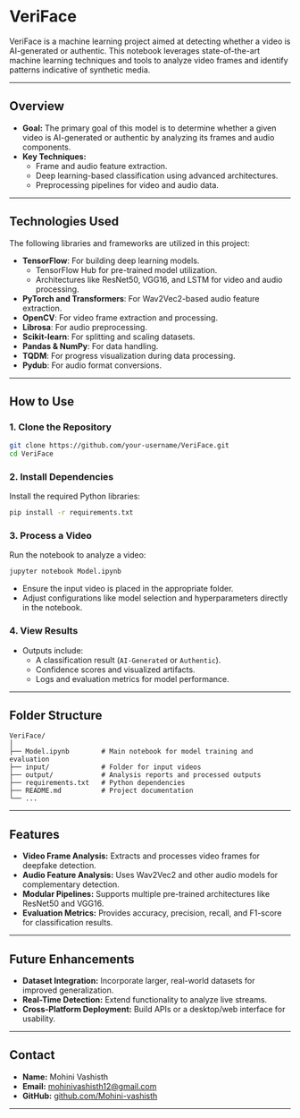 
# **VeriFace**

VeriFace is a machine learning project aimed at detecting whether a video is AI-generated or authentic. This notebook leverages state-of-the-art machine learning techniques and tools to analyze video frames and identify patterns indicative of synthetic media.

---

## **Overview**

- **Goal:** The primary goal of this model is to determine whether a given video is AI-generated or authentic by analyzing its frames and audio components.  
- **Key Techniques:**  
  - Frame and audio feature extraction.
  - Deep learning-based classification using advanced architectures.
  - Preprocessing pipelines for video and audio data.

---

## **Technologies Used**

The following libraries and frameworks are utilized in this project:

- **TensorFlow**: For building deep learning models.
  - TensorFlow Hub for pre-trained model utilization.
  - Architectures like ResNet50, VGG16, and LSTM for video and audio processing.
- **PyTorch and Transformers**: For Wav2Vec2-based audio feature extraction.
- **OpenCV**: For video frame extraction and processing.
- **Librosa**: For audio preprocessing.
- **Scikit-learn**: For splitting and scaling datasets.
- **Pandas & NumPy**: For data handling.
- **TQDM**: For progress visualization during data processing.
- **Pydub**: For audio format conversions.

---

## **How to Use**

### **1. Clone the Repository**
   ```bash
   git clone https://github.com/your-username/VeriFace.git
   cd VeriFace
   ```

### **2. Install Dependencies**
   Install the required Python libraries:
   ```bash
   pip install -r requirements.txt
   ```

### **3. Process a Video**
   Run the notebook to analyze a video:
   ```bash
   jupyter notebook Model.ipynb
   ```

   - Ensure the input video is placed in the appropriate folder.
   - Adjust configurations like model selection and hyperparameters directly in the notebook.

### **4. View Results**
   - Outputs include:
     - A classification result (`AI-Generated` or `Authentic`).
     - Confidence scores and visualized artifacts.
     - Logs and evaluation metrics for model performance.

---

## **Folder Structure**

```plaintext
VeriFace/
│
├── Model.ipynb        # Main notebook for model training and evaluation
├── input/             # Folder for input videos
├── output/            # Analysis reports and processed outputs
├── requirements.txt   # Python dependencies
├── README.md          # Project documentation
└── ...
```

---

## **Features**

- **Video Frame Analysis:** Extracts and processes video frames for deepfake detection.  
- **Audio Feature Analysis:** Uses Wav2Vec2 and other audio models for complementary detection.  
- **Modular Pipelines:** Supports multiple pre-trained architectures like ResNet50 and VGG16.  
- **Evaluation Metrics:** Provides accuracy, precision, recall, and F1-score for classification results.  

---

## **Future Enhancements**

- **Dataset Integration:** Incorporate larger, real-world datasets for improved generalization.  
- **Real-Time Detection:** Extend functionality to analyze live streams.  
- **Cross-Platform Deployment:** Build APIs or a desktop/web interface for usability.  

---

## **Contact**

- **Name:** Mohini Vashisth  
- **Email:** mohinivashisth12@gmail.com 
- **GitHub:** [github.com/Mohini-vashisth](https://github.com/Mohini-vashisth)

---
